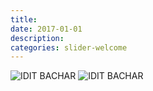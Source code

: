 ```yaml
---
title:
date: 2017-01-01
description:
categories: slider-welcome
---
```

<div class="fade home-content-slider">
<!-- slider-pictures start here:------נא להוסיף או להחליף תמונות כאן----- -->
<img class="editable" src="https://dl.dropboxusercontent.com/s/el18mxacjs6std9/clinic-slider01.jpg?dl=0" alt="IDIT BACHAR">
<img class="editable" src="https://dl.dropboxusercontent.com/s/0gb3qvlmswrteh9/slider-clinic02.jpg?dl=0" alt="IDIT BACHAR">
<!-- slider-pictures ends here:-----סוף מקטע תמונות----- -->
<!-- יש להחליף את תחילת הקישור של דרופבוק לקישור שהוספתי מטה -->
<!-- https://dl.dropboxusercontent.com/s/ -->
</div>
